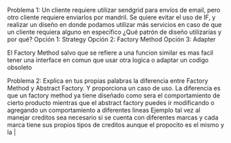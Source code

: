 Problema 1: Un cliente requiere utilizar sendgrid para envíos de email, pero otro cliente requiere enviarlos por mandril. Se quiere evitar el uso de IF, y realizar un diseño en donde podamos utilizar más servicios en caso de que un cliente requiera alguno en específico  ¿Qué patrón de diseño utilizarías y por qué?
Opción 1: Strategy
Opción 2: Factory Method
Opción 3: Adapter

El Factory Method salvo que se refiere a una funcion similar es mas facil tener una interface en comun que usar otra logica o adaptar un codigo obsoleto

Problema 2: Explica en tus propias palabras la diferencia entre Factory Method y Abstract Factory. Y proporciona un caso de uso.
La diferencia es que un factory method ya tiene diseñado como sera el comportamiento de cierto producto
mientras que el abstract factory puedes ir modificando o agregando un comportamiento a diferentes lineas
Ejemplo tal vez al manejar creditos sea necesario si se cuenta con diferentes marcas y cada marca tiene sus propios tipos de creditos aunque el propocito es el mismo y la |